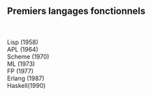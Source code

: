 ## Premiers langages fonctionnels
<br><br>
Lisp (1958)
<br>
APL (1964)
<br>
Scheme (1970)
<br>
ML (1973)
<br>
FP (1977)
<br>
Erlang (1987)
<br>
Haskell(1990) 
<br><br>
